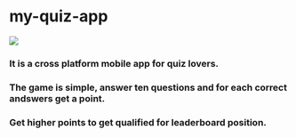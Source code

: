 # my-quiz-app
<img src="https://media.giphy.com/media/vFKqnCdLPNOKc/giphy.gif" />

### It is a cross platform mobile app for quiz lovers.
### The game is simple, answer ten questions and for each correct andswers get a point.
### Get higher points to get qualified for leaderboard position.
